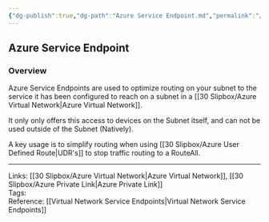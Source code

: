 ```yaml
---
{"dg-publish":true,"dg-path":"Azure Service Endpoint.md","permalink":"/azure-service-endpoint/","tags":["notes"]}
---
```



## Azure Service Endpoint

### Overview

Azure Service Endpoints are used to optimize routing on your subnet to the service it has been configured to reach on a subnet in a [[30 Slipbox/Azure Virtual Network\|Azure Virtual Network]].

It only only offers this access to devices on the Subnet itself, and can not be used outside of the Subnet (Natively).

A key usage is to simplify routing when using [[30 Slipbox/Azure User Defined Route\|UDR's]] to stop traffic routing to a RouteAll.

---

Links: [[30 Slipbox/Azure Virtual Network\|Azure Virtual Network]], [[30 Slipbox/Azure Private Link\|Azure Private Link]]  
Tags:  
Reference: [[Virtual Network Service Endpoints\|Virtual Network Service Endpoints]]
